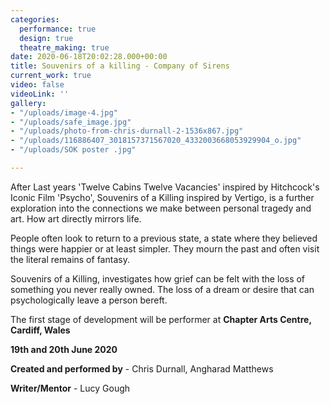 ```yaml
---
categories:
  performance: true
  design: true
  theatre_making: true
date: 2020-06-18T20:02:28.000+00:00
title: Souvenirs of a killing - Company of Sirens
current_work: true
video: false
videoLink: ''
gallery:
- "/uploads/image-4.jpg"
- "/uploads/safe_image.jpg"
- "/uploads/photo-from-chris-durnall-2-1536x867.jpg"
- "/uploads/116886407_3018157371567020_4332003668053929904_o.jpg"
- "/uploads/SOK poster .jpg"

---
```

After Last years 'Twelve Cabins Twelve Vacancies' inspired by Hitchcock's Iconic Film 'Psycho', Souvenirs of a Killing inspired by Vertigo, is a further exploration into the connections we make between personal tragedy and art. How art directly mirrors life.

People often look to return to a previous state, a state where they believed things were happier or at least simpler. They mourn the past and often visit the literal remains of fantasy.

Souvenirs of a Killing, investigates how grief can be felt with the loss of something you never really owned. The loss of a dream or desire that can psychologically leave a person bereft. 

The first stage of development will be performer at **Chapter Arts Centre, Cardiff, Wales**

**19th and 20th June 2020**

**Created and performed by** - Chris Durnall, Angharad Matthews

**Writer/Mentor** - Lucy Gough